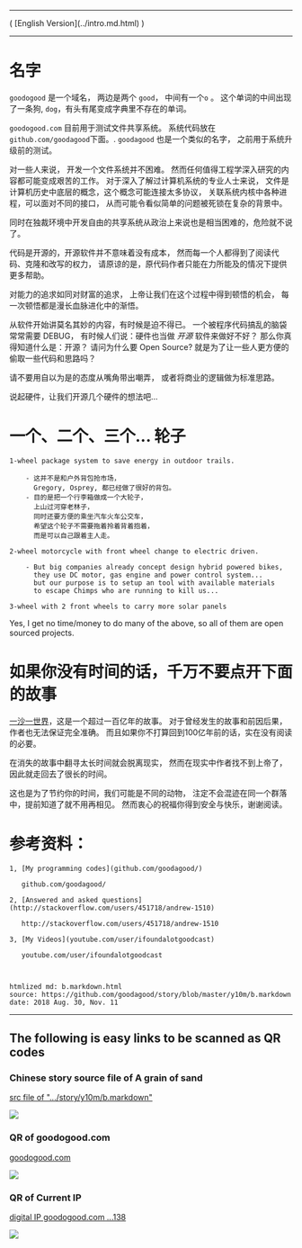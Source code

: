 
<hr />
( [English Version](../intro.md.html) )
<hr />

# 名字  

`goodogood` 是一个域名， 两边是两个 `good`， 中间有一个`o`  。 
这个单词的中间出现了一条狗, `dog`，有头有尾变成字典里不存在的单词。

`goodogood.com` 目前用于测试文件共享系统。 
系统代码放在 `github.com/goodagood`下面。.
`goodagood` 也是一个类似的名字， 之前用于系统升级前的测试。

对一些人来说， 开发一个文件系统并不困难。
然而任何值得工程学深入研究的内容都可能变成艰苦的工作。
对于深入了解过计算机系统的专业人士来说，
文件是计算机历史中底层的概念，这个概念可能连接太多协议，
关联系统内核中各种进程，可以面对不同的接口，
从而可能令看似简单的问题被死锁在复杂的背景中。

同时在独裁环境中开发自由的共享系统从政治上来说也是相当困难的，危险就不说了。

代码是开源的，开源软件并不意味着没有成本，
然而每一个人都得到了阅读代码、克隆和改写的权力，
请原谅的是，原代码作者只能在力所能及的情况下提供更多帮助。

对能力的追求如同对财富的追求，
上帝让我们在这个过程中得到顿悟的机会，
每一次顿悟都是漫长血脉进化中的渐悟。

从软件开始讲莫名其妙的内容，有时候是迫不得已。
一个被程序代码搞乱的脑袋常常需要 DEBUG， 
有时候人们说：硬件也当做 *开源* 软件来做好不好？
那么你真得知道什么是：开源？
请问为什么要 Open Source? 
就是为了让一些人更方便的偷取一些代码和思路吗？

请不要用自以为是的态度从嘴角带出嘲弄，
或者将商业的逻辑做为标准思路。

说起硬件，让我们开源几个硬件的想法吧...


# 一个、二个、三个... 轮子

    1-wheel package system to save energy in outdoor trails.

        - 这并不是和户外背包抢市场，
          Gregory, Osprey, 都已经做了很好的背包。
        - 目的是把一个行李箱做成一个大轮子，
          上山过河穿老林子，
          同时还要方便的乘坐汽车火车公交车，
          希望这个轮子不需要拖着拎着背着抱着，
          而是可以自己跟着主人走。

    2-wheel motorcycle with front wheel change to electric driven.

        - But big companies already concept design hybrid powered bikes,
          they use DC motor, gas engine and power control system... 
          but our purpose is to setup an tool with available materials
          to escape Chimps who are running to kill us...

    3-wheel with 2 front wheels to carry more solar panels


Yes, I get no time/money to do many of the above, 
so all of them are open sourced projects.


# 如果你没有时间的话，千万不要点开下面的故事


[一沙一世界](../b.markdown.html)，这是一个超过一百亿年的故事。
对于曾经发生的故事和前因后果，作者也无法保证完全准确。
而且如果你不打算回到100亿年前的话，实在没有阅读的必要。

在消失的故事中翻寻太长时间就会脱离现实，
然而在现实中作者找不到上帝了，
因此就走回去了很长的时间。

这也是为了节约你的时间，我们可能是不同的动物，
注定不会混迹在同一个群落中，提前知道了就不用再相见。
然而衷心的祝福你得到安全与快乐，谢谢阅读。


# 参考资料：

    1, [My programming codes](github.com/goodagood/)

       github.com/goodagood/

    2, [Answered and asked questions](http://stackoverflow.com/users/451718/andrew-1510)

       http://stackoverflow.com/users/451718/andrew-1510

    3, [My Videos](youtube.com/user/ifoundalotgoodcast)

       youtube.com/user/ifoundalotgoodcast



    htmlized md: b.markdown.html
    source: https://github.com/goodagood/story/blob/master/y10m/b.markdown
    date: 2018 Aug. 30, Nov. 11



<hr />

## The following is easy links to be scanned as QR codes


### Chinese story source file of A grain of sand

[src file of ".../story/y10m/b.markdown"](https://github.com/goodagood/story/blob/master/y10m/b.markdown)

<div class="qrcode">
<img src="/pic/qr/qr.600.sand.story.github.jpeg" /> <br />
</div>

### QR of goodogood.com

[goodogood.com](goodogood.com)

<div class="qrcode">
<img src="/pic/qr/qr.goodogood.com.600.jpeg" /> <br />
</div>

### QR of Current IP

[digital IP goodogood.com  ...138 ](13.231.97.138)

<div class="qrcode">
<img src="/pic/qr/600px138ip.png" /> <br />
</div>









